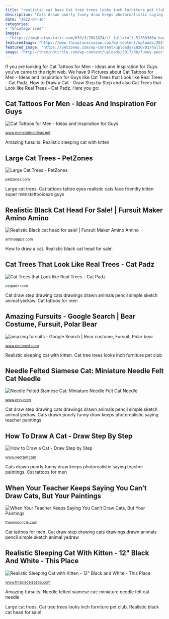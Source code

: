 ```yaml
---
title: "realistic cat base Cat tree trees looks inch furniture pet club"
description: "Cats drawn poorly funny draw keeps photorealistic saying teacher paintings"
date: "2022-04-16"
categories:
- "Uncategorized"
images:
- "https://img0.etsystatic.com/039/3/7681074/il_fullxfull.513583604_baq0.jpg"
featuredImage: "https://www.thisplaceisazoo.com/wp-content/uploads/2017/06/GHC285BL-Realistic-Black-and-White-Sleeping-Cat-1024x770.jpg"
featured_image: "https://petzones.com/wp-content/uploads/2020/03/hollow-tree-cat-tree-3.jpg"
image: "http://themindcircle.com/wp-content/uploads/2017/08/funny-poorly-drawn-cats-9.jpg"
---
```


If you are looking for Cat Tattoos for Men - Ideas and Inspiration for Guys you've came to the right web. We have 9 Pictures about Cat Tattoos for Men - Ideas and Inspiration for Guys like Cat Trees that Look like Real Trees - Cat Padz, How to Draw a Cat - Draw Step by Step and also Cat Trees that Look like Real Trees - Cat Padz. Here you go:

## Cat Tattoos For Men - Ideas And Inspiration For Guys

![Cat Tattoos for Men - Ideas and Inspiration for Guys](http://www.menstattooideas.net/tattooimages/2016/12/cat-tattoos-07.jpg?x40668 "Needle felted siamese cat: miniature needle felt cat needle")

<small>www.menstattooideas.net</small>

Amazing fursuits. Realistic sleeping cat with kitten

## Large Cat Trees - PetZones

![Large Cat Trees - PetZones](https://petzones.com/wp-content/uploads/2020/03/hollow-tree-cat-tree-3.jpg "Cat draw step drawing cats drawings drawn animals pencil simple sketch animal yedraw")

<small>petzones.com</small>

Large cat trees. Cat tattoos tattoo eyes realistic cats face friendly kitten super menstattooideas guys

## Realistic Black Cat Head For Sale! | Fursuit Maker Amino Amino

![Realistic Black cat head for sale! | Fursuit Maker Amino Amino](https://pm1.narvii.com/7331/41e624158b4fc00cf3d6e9094da62af6e32b1eebr1-1479-2048v2_hq.jpg "When your teacher keeps saying you can’t draw cats, but your paintings")

<small>aminoapps.com</small>

How to draw a cat. Realistic black cat head for sale!

## Cat Trees That Look Like Real Trees - Cat Padz

![Cat Trees that Look like Real Trees - Cat Padz](https://catpadz.com/wp-content/uploads/2017/07/CP-New-Cat-Condos-Cat-Tree-that-looks-like-real-tree-feature.jpg "Realistic black cat head for sale!")

<small>catpadz.com</small>

Cat draw step drawing cats drawings drawn animals pencil simple sketch animal yedraw. Cat tattoos for men

## Amazing Fursuits - Google Search | Bear Costume, Fursuit, Polar Bear

![amazing fursuits - Google Search | Bear costume, Fursuit, Polar bear](https://i.pinimg.com/736x/18/8e/ef/188eef62b638284386d8d92be7e39dcb--bear-costume-fursuit.jpg "Cat trees that look like real trees")

<small>www.pinterest.com</small>

Realistic sleeping cat with kitten. Cat tree trees looks inch furniture pet club

## Needle Felted Siamese Cat: Miniature Needle Felt Cat Needle

![Needle Felted Siamese Cat: Miniature Needle Felt Cat Needle](https://img0.etsystatic.com/039/3/7681074/il_fullxfull.513583604_baq0.jpg "Realistic black cat head for sale!")

<small>www.etsy.com</small>

Cat draw step drawing cats drawings drawn animals pencil simple sketch animal yedraw. Cats drawn poorly funny draw keeps photorealistic saying teacher paintings

## How To Draw A Cat - Draw Step By Step

![How to Draw a Cat - Draw Step by Step](https://www.yedraw.com/animals/cat-drawing-3.jpg "Cat needle felted siamese miniature felt felting")

<small>www.yedraw.com</small>

Cats drawn poorly funny draw keeps photorealistic saying teacher paintings. Cat tattoos for men

## When Your Teacher Keeps Saying You Can’t Draw Cats, But Your Paintings

![When Your Teacher Keeps Saying You Can’t Draw Cats, But Your Paintings](http://themindcircle.com/wp-content/uploads/2017/08/funny-poorly-drawn-cats-9.jpg "Cat trees that look like real trees")

<small>themindcircle.com</small>

Cat tattoos for men. Cat draw step drawing cats drawings drawn animals pencil simple sketch animal yedraw

## Realistic Sleeping Cat With Kitten - 12&quot; Black And White - This Place

![Realistic Sleeping Cat with Kitten - 12&quot; Black and White - This Place](https://www.thisplaceisazoo.com/wp-content/uploads/2017/06/GHC285BL-Realistic-Black-and-White-Sleeping-Cat-1024x770.jpg "Realistic black cat head for sale!")

<small>www.thisplaceisazoo.com</small>

Amazing fursuits. Needle felted siamese cat: miniature needle felt cat needle

Large cat trees. Cat tree trees looks inch furniture pet club. Realistic black cat head for sale!
